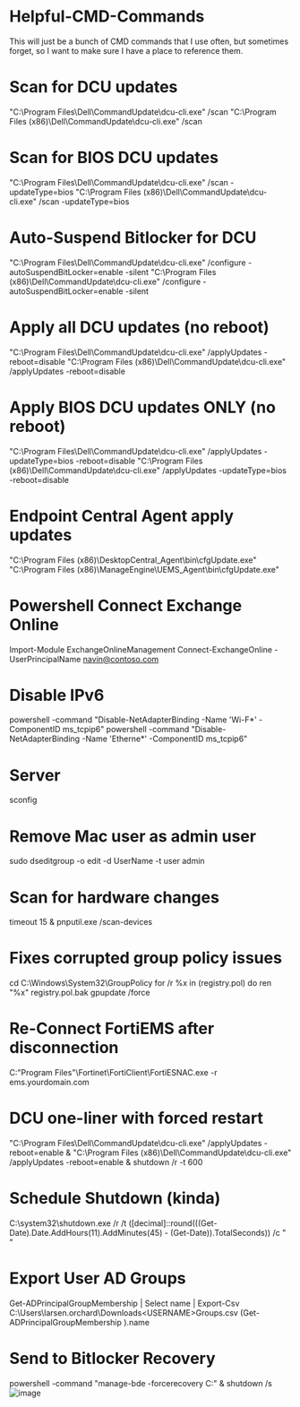 # Helpful-CMD-Commands
This will just be a bunch of CMD commands that I use often, but sometimes forget, so I want to make sure I have a place to reference them.

# Scan for DCU updates
"C:\Program Files\Dell\CommandUpdate\dcu-cli.exe" /scan
"C:\Program Files (x86)\Dell\CommandUpdate\dcu-cli.exe" /scan

# Scan for BIOS DCU updates
"C:\Program Files\Dell\CommandUpdate\dcu-cli.exe" /scan -updateType=bios
"C:\Program Files (x86)\Dell\CommandUpdate\dcu-cli.exe" /scan -updateType=bios

# Auto-Suspend Bitlocker for DCU
"C:\Program Files\Dell\CommandUpdate\dcu-cli.exe" /configure -autoSuspendBitLocker=enable -silent
"C:\Program Files (x86)\Dell\CommandUpdate\dcu-cli.exe" /configure -autoSuspendBitLocker=enable -silent

# Apply all DCU updates (no reboot)
"C:\Program Files\Dell\CommandUpdate\dcu-cli.exe" /applyUpdates -reboot=disable
"C:\Program Files (x86)\Dell\CommandUpdate\dcu-cli.exe" /applyUpdates -reboot=disable

# Apply BIOS DCU updates ONLY (no reboot)
"C:\Program Files\Dell\CommandUpdate\dcu-cli.exe" /applyUpdates -updateType=bios -reboot=disable
"C:\Program Files (x86)\Dell\CommandUpdate\dcu-cli.exe" /applyUpdates -updateType=bios -reboot=disable

# Endpoint Central Agent apply updates
"C:\Program Files (x86)\DesktopCentral_Agent\bin\cfgUpdate.exe"
"C:\Program Files (x86)\ManageEngine\UEMS_Agent\bin\cfgUpdate.exe"

# Powershell Connect Exchange Online
Import-Module ExchangeOnlineManagement
Connect-ExchangeOnline -UserPrincipalName navin@contoso.com

# Disable IPv6
powershell -command "Disable-NetAdapterBinding -Name 'Wi-F*' -ComponentID ms_tcpip6"
powershell -command "Disable-NetAdapterBinding -Name 'Etherne*' -ComponentID ms_tcpip6"

# Server
sconfig

# Remove Mac user as admin user
sudo dseditgroup -o edit -d UserName -t user admin

# Scan for hardware changes
timeout 15 & pnputil.exe /scan-devices

# Fixes corrupted group policy issues
cd C:\Windows\System32\GroupPolicy
for /r %x in (registry.pol) do ren "%x" registry.pol.bak
gpupdate /force

# Re-Connect FortiEMS after disconnection
C:\"Program Files"\Fortinet\FortiClient\FortiESNAC.exe -r ems.yourdomain.com

# DCU one-liner with forced restart
"C:\Program Files\Dell\CommandUpdate\dcu-cli.exe" /applyUpdates -reboot=enable & "C:\Program Files (x86)\Dell\CommandUpdate\dcu-cli.exe" /applyUpdates -reboot=enable & shutdown /r -t 600

# Schedule Shutdown (kinda)
C:\system32\shutdown.exe /r /t ([decimal]::round(((Get-Date).Date.AddHours(11).AddMinutes(45) - (Get-Date)).TotalSeconds)) /c " "

# Export User AD Groups
Get-ADPrincipalGroupMembership <USERNAME> | Select name | Export-Csv C:\Users\larsen.orchard\Downloads\<USERNAME>Groups.csv
(Get-ADPrincipalGroupMembership <USERNAME>).name

# Send to Bitlocker Recovery
powershell -command "manage-bde -forcerecovery C:" & shutdown /s
![image](https://github.com/orchardl/Helpful-CMD-Commands/assets/98601653/76cc836b-1664-4e09-8773-b05d3f0f3ec6)

